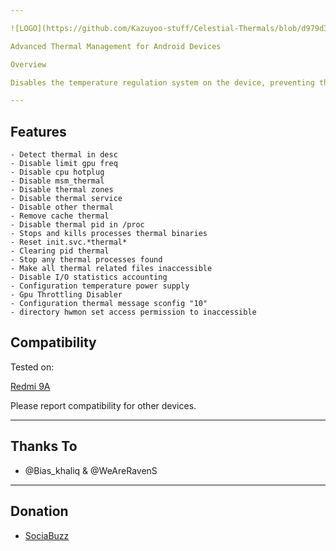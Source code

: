 ```yaml
---

![LOGO](https://github.com/Kazuyoo-stuff/Celestial-Thermals/blob/d979d3c611efced8568897111801cd470506b127/logo.jpg)

Advanced Thermal Management for Android Devices

Overview

Disables the temperature regulation system on the device, preventing the device from reducing performance due to overheating.

---
```


## Features

```
- Detect thermal in desc
- Disable limit gpu freq
- Disable cpu hotplug
- Disable msm_thermal
- Disable thermal zones
- Disable thermal service
- Disable other thermal
- Remove cache thermal
- Disable thermal pid in /proc
- Stops and kills processes thermal binaries
- Reset init.svc.*thermal*
- Clearing pid thermal
- Stop any thermal processes found
- Make all thermal related files inaccessible
- Disable I/O statistics accounting
- Configuration temperature power supply
- Gpu Throttling Disabler
- Configuration thermal message sconfig "10"
- directory hwmon set access permission to inaccessible
```

## Compatibility

Tested on:

[Redmi 9A](https://m.gsmarena.com/xiaomi_redmi_9a-10279.php)


Please report compatibility for other devices.

---

## Thanks To

- @Bias_khaliq & @WeAreRavenS

---

## Donation

- [SociaBuzz](https://sociabuzz.com/dikyganteng_/tribe)
